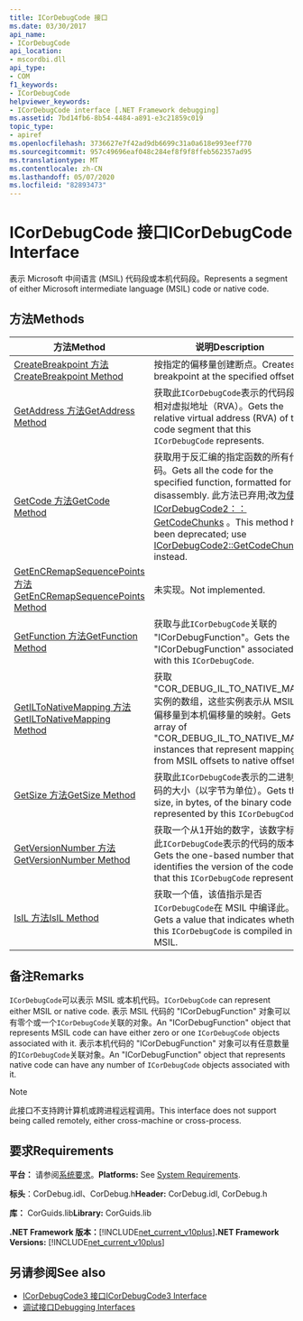 ```yaml
---
title: ICorDebugCode 接口
ms.date: 03/30/2017
api_name:
- ICorDebugCode
api_location:
- mscordbi.dll
api_type:
- COM
f1_keywords:
- ICorDebugCode
helpviewer_keywords:
- ICorDebugCode interface [.NET Framework debugging]
ms.assetid: 7bd14fb6-8b54-4484-a891-e3c21859c019
topic_type:
- apiref
ms.openlocfilehash: 3736627e7f42ad9db6699c31a0a618e993eef770
ms.sourcegitcommit: 957c49696eaf048c284ef8f9f8ffeb562357ad95
ms.translationtype: MT
ms.contentlocale: zh-CN
ms.lasthandoff: 05/07/2020
ms.locfileid: "82893473"
---
```

# <a name="icordebugcode-interface"></a><span data-ttu-id="faa02-102">ICorDebugCode 接口</span><span class="sxs-lookup"><span data-stu-id="faa02-102">ICorDebugCode Interface</span></span>

<span data-ttu-id="faa02-103">表示 Microsoft 中间语言 (MSIL) 代码段或本机代码段。</span><span class="sxs-lookup"><span data-stu-id="faa02-103">Represents a segment of either Microsoft intermediate language (MSIL) code or native code.</span></span>  
  
## <a name="methods"></a><span data-ttu-id="faa02-104">方法</span><span class="sxs-lookup"><span data-stu-id="faa02-104">Methods</span></span>  
  
|<span data-ttu-id="faa02-105">方法</span><span class="sxs-lookup"><span data-stu-id="faa02-105">Method</span></span>|<span data-ttu-id="faa02-106">说明</span><span class="sxs-lookup"><span data-stu-id="faa02-106">Description</span></span>|  
|------------|-----------------|  
|[<span data-ttu-id="faa02-107">CreateBreakpoint 方法</span><span class="sxs-lookup"><span data-stu-id="faa02-107">CreateBreakpoint Method</span></span>](icordebugcode-createbreakpoint-method.md)|<span data-ttu-id="faa02-108">按指定的偏移量创建断点。</span><span class="sxs-lookup"><span data-stu-id="faa02-108">Creates a breakpoint at the specified offset.</span></span>|  
|[<span data-ttu-id="faa02-109">GetAddress 方法</span><span class="sxs-lookup"><span data-stu-id="faa02-109">GetAddress Method</span></span>](icordebugcode-getaddress-method.md)|<span data-ttu-id="faa02-110">获取此`ICorDebugCode`表示的代码段的相对虚拟地址（RVA）。</span><span class="sxs-lookup"><span data-stu-id="faa02-110">Gets the relative virtual address (RVA) of the code segment that this `ICorDebugCode` represents.</span></span>|  
|[<span data-ttu-id="faa02-111">GetCode 方法</span><span class="sxs-lookup"><span data-stu-id="faa02-111">GetCode Method</span></span>](icordebugcode-getcode-method.md)|<span data-ttu-id="faa02-112">获取用于反汇编的指定函数的所有代码。</span><span class="sxs-lookup"><span data-stu-id="faa02-112">Gets all the code for the specified function, formatted for disassembly.</span></span> <span data-ttu-id="faa02-113">此方法已弃用;改[为使用 ICorDebugCode2：： GetCodeChunks](icordebugcode2-getcodechunks-method.md) 。</span><span class="sxs-lookup"><span data-stu-id="faa02-113">This method has been deprecated; use [ICorDebugCode2::GetCodeChunks](icordebugcode2-getcodechunks-method.md) instead.</span></span>|  
|[<span data-ttu-id="faa02-114">GetEnCRemapSequencePoints 方法</span><span class="sxs-lookup"><span data-stu-id="faa02-114">GetEnCRemapSequencePoints Method</span></span>](icordebugcode-getencremapsequencepoints-method.md)|<span data-ttu-id="faa02-115">未实现。</span><span class="sxs-lookup"><span data-stu-id="faa02-115">Not implemented.</span></span>|  
|[<span data-ttu-id="faa02-116">GetFunction 方法</span><span class="sxs-lookup"><span data-stu-id="faa02-116">GetFunction Method</span></span>](icordebugcode-getfunction-method.md)|<span data-ttu-id="faa02-117">获取与此`ICorDebugCode`关联的 "ICorDebugFunction"。</span><span class="sxs-lookup"><span data-stu-id="faa02-117">Gets the "ICorDebugFunction" associated with this `ICorDebugCode`.</span></span>|  
|[<span data-ttu-id="faa02-118">GetILToNativeMapping 方法</span><span class="sxs-lookup"><span data-stu-id="faa02-118">GetILToNativeMapping Method</span></span>](icordebugcode-getiltonativemapping-method.md)|<span data-ttu-id="faa02-119">获取 "COR_DEBUG_IL_TO_NATIVE_MAP" 实例的数组，这些实例表示从 MSIL 偏移量到本机偏移量的映射。</span><span class="sxs-lookup"><span data-stu-id="faa02-119">Gets an array of "COR_DEBUG_IL_TO_NATIVE_MAP" instances that represent mappings from MSIL offsets to native offsets.</span></span>|  
|[<span data-ttu-id="faa02-120">GetSize 方法</span><span class="sxs-lookup"><span data-stu-id="faa02-120">GetSize Method</span></span>](icordebugcode-getsize-method.md)|<span data-ttu-id="faa02-121">获取此`ICorDebugCode`表示的二进制代码的大小（以字节为单位）。</span><span class="sxs-lookup"><span data-stu-id="faa02-121">Gets the size, in bytes, of the binary code represented by this `ICorDebugCode`.</span></span>|  
|[<span data-ttu-id="faa02-122">GetVersionNumber 方法</span><span class="sxs-lookup"><span data-stu-id="faa02-122">GetVersionNumber Method</span></span>](icordebugcode-getversionnumber-method.md)|<span data-ttu-id="faa02-123">获取一个从1开始的数字，该数字标识此`ICorDebugCode`表示的代码的版本。</span><span class="sxs-lookup"><span data-stu-id="faa02-123">Gets the one-based number that identifies the version of the code that this `ICorDebugCode` represents.</span></span>|  
|[<span data-ttu-id="faa02-124">IsIL 方法</span><span class="sxs-lookup"><span data-stu-id="faa02-124">IsIL Method</span></span>](icordebugcode-isil-method.md)|<span data-ttu-id="faa02-125">获取一个值，该值指示是否`ICorDebugCode`在 MSIL 中编译此。</span><span class="sxs-lookup"><span data-stu-id="faa02-125">Gets a value that indicates whether this `ICorDebugCode` is compiled in MSIL.</span></span>|  
  
## <a name="remarks"></a><span data-ttu-id="faa02-126">备注</span><span class="sxs-lookup"><span data-stu-id="faa02-126">Remarks</span></span>  
 <span data-ttu-id="faa02-127">`ICorDebugCode`可以表示 MSIL 或本机代码。</span><span class="sxs-lookup"><span data-stu-id="faa02-127">`ICorDebugCode` can represent either MSIL or native code.</span></span> <span data-ttu-id="faa02-128">表示 MSIL 代码的 "ICorDebugFunction" 对象可以有零个或一个`ICorDebugCode`关联的对象。</span><span class="sxs-lookup"><span data-stu-id="faa02-128">An "ICorDebugFunction" object that represents MSIL code can have either zero or one `ICorDebugCode` objects associated with it.</span></span> <span data-ttu-id="faa02-129">表示本机代码的 "ICorDebugFunction" 对象可以有任意数量的`ICorDebugCode`关联对象。</span><span class="sxs-lookup"><span data-stu-id="faa02-129">An "ICorDebugFunction" object that represents native code can have any number of `ICorDebugCode` objects associated with it.</span></span>  
  
> [!NOTE]
> <span data-ttu-id="faa02-130">此接口不支持跨计算机或跨进程远程调用。</span><span class="sxs-lookup"><span data-stu-id="faa02-130">This interface does not support being called remotely, either cross-machine or cross-process.</span></span>  
  
## <a name="requirements"></a><span data-ttu-id="faa02-131">要求</span><span class="sxs-lookup"><span data-stu-id="faa02-131">Requirements</span></span>  
 <span data-ttu-id="faa02-132">**平台：** 请参阅[系统要求](../../get-started/system-requirements.md)。</span><span class="sxs-lookup"><span data-stu-id="faa02-132">**Platforms:** See [System Requirements](../../get-started/system-requirements.md).</span></span>  
  
 <span data-ttu-id="faa02-133">**标头**：CorDebug.idl、CorDebug.h</span><span class="sxs-lookup"><span data-stu-id="faa02-133">**Header:** CorDebug.idl, CorDebug.h</span></span>  
  
 <span data-ttu-id="faa02-134">**库：** CorGuids.lib</span><span class="sxs-lookup"><span data-stu-id="faa02-134">**Library:** CorGuids.lib</span></span>  
  
 <span data-ttu-id="faa02-135">**.NET Framework 版本：**[!INCLUDE[net_current_v10plus](../../../../includes/net-current-v10plus-md.md)]</span><span class="sxs-lookup"><span data-stu-id="faa02-135">**.NET Framework Versions:** [!INCLUDE[net_current_v10plus](../../../../includes/net-current-v10plus-md.md)]</span></span>  
  
## <a name="see-also"></a><span data-ttu-id="faa02-136">另请参阅</span><span class="sxs-lookup"><span data-stu-id="faa02-136">See also</span></span>

- [<span data-ttu-id="faa02-137">ICorDebugCode3 接口</span><span class="sxs-lookup"><span data-stu-id="faa02-137">ICorDebugCode3 Interface</span></span>](icordebugcode3-interface.md)
- [<span data-ttu-id="faa02-138">调试接口</span><span class="sxs-lookup"><span data-stu-id="faa02-138">Debugging Interfaces</span></span>](debugging-interfaces.md)
